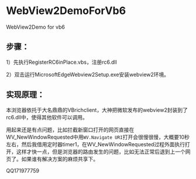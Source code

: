 # WebView2DemoForVb6
WebView2Demo for vb6

## 步骤：
1）先执行RegisterRC6inPlace.vbs，注册rc6.dll

2）双击运行MicrosoftEdgeWebview2Setup.exe安装webview2环境。



## 实现原理：
本浏览器依托于大名鼎鼎的VBrichclient，大神把微软发布的webview2封装到了rc6.dll中，使得其他软件可以调用。

用起来还是有点问题，比如拦截新窗口打开的网页直接在WV_NewWindowRequested中用`WV.Navigate URI`打开会很慢很慢，大概要10秒左右，然后我借用定时器timer1，在WV_NewWindowRequested过程外面执行打开，这样才快一点，但是浏览器的路由发生的问题，比如无法正常后退到上一个网页了。如果谁有解决方案的麻烦共享下。

QQ171977759
